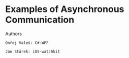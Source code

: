 # Examples of Asynchronous Communication

Authors

	Onřej Valeš: C#-WPF
	
	Jan Stárek: iOS-watchkit
